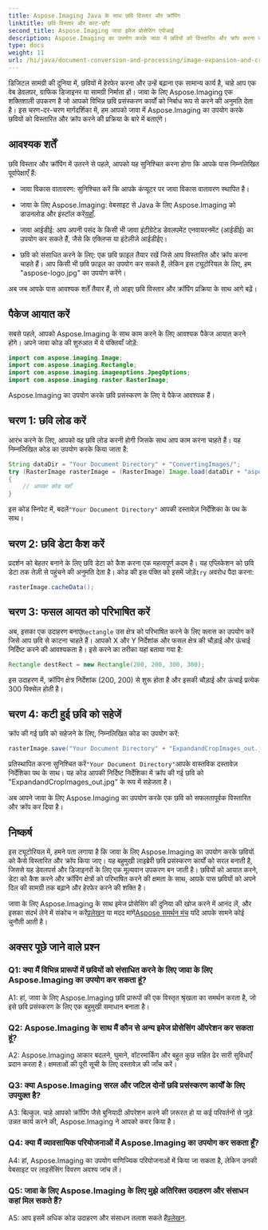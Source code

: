 ```yaml
---
title: Aspose.Imaging Java के साथ छवि विस्तार और क्रॉपिंग
linktitle: छवि विस्तार और काट-छाँट
second_title: Aspose.Imaging जावा इमेज प्रोसेसिंग एपीआई
description: Aspose.Imaging का उपयोग करके जावा में छवियों को विस्तारित और क्रॉप करना सीखें। इस चरण-दर-चरण मार्गदर्शिका के साथ अपने छवि प्रसंस्करण कौशल को बढ़ाएं।
type: docs
weight: 11
url: /hi/java/document-conversion-and-processing/image-expansion-and-cropping/
---
```

डिजिटल सामग्री की दुनिया में, छवियों में हेरफेर करना और उन्हें बढ़ाना एक सामान्य कार्य है, चाहे आप एक वेब डेवलपर, ग्राफिक डिजाइनर या सामग्री निर्माता हों। जावा के लिए Aspose.Imaging एक शक्तिशाली उपकरण है जो आपको विभिन्न छवि प्रसंस्करण कार्यों को निर्बाध रूप से करने की अनुमति देता है। इस चरण-दर-चरण मार्गदर्शिका में, हम आपको जावा में Aspose.Imaging का उपयोग करके छवियों को विस्तारित और क्रॉप करने की प्रक्रिया के बारे में बताएंगे।

## आवश्यक शर्तें

छवि विस्तार और क्रॉपिंग में उतरने से पहले, आपको यह सुनिश्चित करना होगा कि आपके पास निम्नलिखित पूर्वापेक्षाएँ हैं:

- जावा विकास वातावरण: सुनिश्चित करें कि आपके कंप्यूटर पर जावा विकास वातावरण स्थापित है।

-  जावा के लिए Aspose.Imaging: वेबसाइट से Java के लिए Aspose.Imaging को डाउनलोड और इंस्टॉल करें[यहाँ](https://releases.aspose.com/imaging/java/).

- जावा आईडीई: आप अपनी पसंद के किसी भी जावा इंटीग्रेटेड डेवलपमेंट एनवायरनमेंट (आईडीई) का उपयोग कर सकते हैं, जैसे कि एक्लिप्स या इंटेलीजे आईडीईए।

- छवि को संसाधित करने के लिए: एक छवि फ़ाइल तैयार रखें जिसे आप विस्तारित और क्रॉप करना चाहते हैं। आप किसी भी छवि फ़ाइल का उपयोग कर सकते हैं, लेकिन इस ट्यूटोरियल के लिए, हम "aspose-logo.jpg" का उपयोग करेंगे।

अब जब आपके पास आवश्यक शर्तें तैयार हैं, तो आइए छवि विस्तार और क्रॉपिंग प्रक्रिया के साथ आगे बढ़ें।

## पैकेज आयात करें

सबसे पहले, आपको Aspose.Imaging के साथ काम करने के लिए आवश्यक पैकेज आयात करने होंगे। अपने जावा कोड की शुरुआत में ये पंक्तियाँ जोड़ें:

```java
import com.aspose.imaging.Image;
import com.aspose.imaging.Rectangle;
import com.aspose.imaging.imageoptions.JpegOptions;
import com.aspose.imaging.raster.RasterImage;
```

Aspose.Imaging का उपयोग करके छवि प्रसंस्करण के लिए ये पैकेज आवश्यक हैं।

## चरण 1: छवि लोड करें

आरंभ करने के लिए, आपको वह छवि लोड करनी होगी जिसके साथ आप काम करना चाहते हैं। यह निम्नलिखित कोड का उपयोग करके किया जाता है:

```java
String dataDir = "Your Document Directory" + "ConvertingImages/";
try (RasterImage rasterImage = (RasterImage) Image.load(dataDir + "aspose-logo.jpg"))
{
    // आपका कोड यहाँ
}
```

 इस कोड स्निपेट में, बदलें`"Your Document Directory"` आपकी दस्तावेज़ निर्देशिका के पथ के साथ।

## चरण 2: छवि डेटा कैश करें

 प्रदर्शन को बेहतर बनाने के लिए छवि डेटा को कैश करना एक महत्वपूर्ण कदम है। यह एप्लिकेशन को छवि डेटा तक तेज़ी से पहुंचने की अनुमति देता है। कोड की इस पंक्ति को इसमें जोड़ें`try` अवरोध पैदा करना:

```java
rasterImage.cacheData();
```

## चरण 3: फसल आयत को परिभाषित करें

 अब, इसका एक उदाहरण बनाएं`Rectangle` उस क्षेत्र को परिभाषित करने के लिए क्लास का उपयोग करें जिसे आप छवि से काटना चाहते हैं। आपको X और Y निर्देशांक और फसल क्षेत्र की चौड़ाई और ऊंचाई निर्दिष्ट करने की आवश्यकता है। इसे करने का तरीका यहां बताया गया है:

```java
Rectangle destRect = new Rectangle(200, 200, 300, 300);
```

इस उदाहरण में, क्रॉपिंग क्षेत्र निर्देशांक (200, 200) से शुरू होता है और इसकी चौड़ाई और ऊंचाई प्रत्येक 300 पिक्सेल होती है।

## चरण 4: कटी हुई छवि को सहेजें

क्रॉप की गई छवि को सहेजने के लिए, निम्नलिखित कोड का उपयोग करें:

```java
rasterImage.save("Your Document Directory" + "ExpandandCropImages_out.jpg", new JpegOptions(), destRect);
```

 प्रतिस्थापित करना सुनिश्चित करें`"Your Document Directory"`आपके वास्तविक दस्तावेज़ निर्देशिका पथ के साथ। यह कोड आपकी निर्दिष्ट निर्देशिका में क्रॉप की गई छवि को "ExpandandCropImages_out.jpg" के रूप में सहेजता है।

अब आपने जावा के लिए Aspose.Imaging का उपयोग करके एक छवि को सफलतापूर्वक विस्तारित और क्रॉप कर दिया है।

## निष्कर्ष

इस ट्यूटोरियल में, हमने पता लगाया है कि जावा के लिए Aspose.Imaging का उपयोग करके छवियों को कैसे विस्तारित और क्रॉप किया जाए। यह बहुमुखी लाइब्रेरी छवि प्रसंस्करण कार्यों को सरल बनाती है, जिससे यह डेवलपर्स और डिजाइनरों के लिए एक मूल्यवान उपकरण बन जाती है। छवियों को आयात करने, डेटा को कैश करने और क्रॉपिंग क्षेत्रों को परिभाषित करने की क्षमता के साथ, आपके पास छवियों को अपने दिल की सामग्री तक बढ़ाने और हेरफेर करने की शक्ति है।

 जावा के लिए Aspose.Imaging के साथ इमेज प्रोसेसिंग की दुनिया की खोज करने में आनंद लें, और इसका संदर्भ लेने में संकोच न करें[प्रलेखन](https://reference.aspose.com/imaging/java/) या मदद मांगें[Aspose समर्थन मंच](https://forum.aspose.com/) यदि आपके सामने कोई चुनौती आती है।

## अक्सर पूछे जाने वाले प्रश्न

### Q1: क्या मैं विभिन्न प्रारूपों में छवियों को संसाधित करने के लिए जावा के लिए Aspose.Imaging का उपयोग कर सकता हूं?

A1: हां, जावा के लिए Aspose.Imaging छवि प्रारूपों की एक विस्तृत श्रृंखला का समर्थन करता है, जो इसे छवि प्रसंस्करण के लिए एक बहुमुखी समाधान बनाता है।

### Q2: Aspose.Imaging के साथ मैं कौन से अन्य इमेज प्रोसेसिंग ऑपरेशन कर सकता हूं?

A2: Aspose.Imaging आकार बदलने, घुमाने, वॉटरमार्किंग और बहुत कुछ सहित ढेर सारी सुविधाएँ प्रदान करता है। क्षमताओं की पूरी सूची के लिए दस्तावेज़ की जाँच करें।

### Q3: क्या Aspose.Imaging सरल और जटिल दोनों छवि प्रसंस्करण कार्यों के लिए उपयुक्त है?

A3: बिल्कुल. चाहे आपको क्रॉपिंग जैसे बुनियादी ऑपरेशन करने की ज़रूरत हो या कई परिवर्तनों से जुड़े उन्नत कार्य करने की, Aspose.Imaging ने आपको कवर किया है।

### Q4: क्या मैं व्यावसायिक परियोजनाओं में Aspose.Imaging का उपयोग कर सकता हूँ?

A4: हां, Aspose.Imaging का उपयोग वाणिज्यिक परियोजनाओं में किया जा सकता है, लेकिन उनकी वेबसाइट पर लाइसेंसिंग विवरण अवश्य जांच लें।

### Q5: जावा के लिए Aspose.Imaging के लिए मुझे अतिरिक्त उदाहरण और संसाधन कहां मिल सकते हैं?

 A5: आप इसमें अधिक कोड उदाहरण और संसाधन तलाश सकते हैं[प्रलेखन](https://reference.aspose.com/imaging/java/).